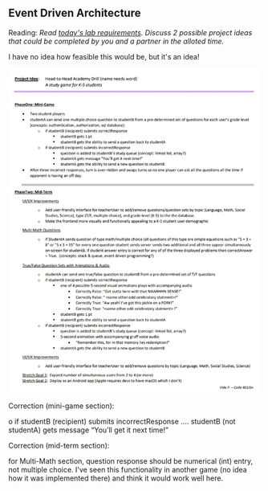 ## Event Driven Architecture

Reading: *Read [today's lab requirements](https://codefellows.github.io/code-401-javascript-guide/curriculum/class-14/lab/). Discuss 2 possible project ideas that could be completed by you and a partner in the alloted time.*

I have no idea how feasible this would be, but it's an idea!

![Mini-Game and Project Idea](/mini-game%20and%20project%20idea.jpg)

Correction (mini-game section):

o if studentB (recipient) submits incorrectResponse  ....
   studentB (not studentA) gets message “You’ll get it next time!” 


Correction (mid-term section):

for Multi-Math section, question response should be numerical (int) entry, not multiple choice. I've seen this functionality in another game (no idea how it was implemented there) and think it would work well here.